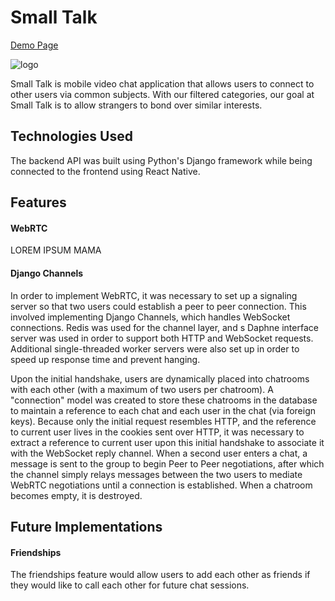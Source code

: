 # Small Talk

[Demo Page](https://www.google.com)

![logo](http://res.cloudinary.com/dqr2mejhc/image/upload/c_scale,w_240/v1497230719/icon_a2orqx.png)

Small Talk is mobile video chat application that allows users to connect to other users via common subjects. With our filtered categories, our goal at Small Talk is to allow strangers to bond over similar interests.

## Technologies Used

The backend API was built using Python's Django framework while being connected to the frontend using React Native.

## Features


#### WebRTC

LOREM IPSUM MAMA

#### Django Channels

In order to implement WebRTC, it was necessary to set up a signaling server so that two
users could establish a peer to peer connection. This involved implementing Django Channels, which
handles WebSocket connections. Redis was used for the channel layer, and s Daphne interface server was used in order to support both HTTP and WebSocket requests. Additional single-threaded worker servers were also set up in order to speed up response time and prevent hanging.

Upon the initial handshake, users are dynamically placed into chatrooms with each other (with a maximum of two users per chatroom).  A "connection" model was created to store these chatrooms in the database to maintain a reference to each chat and each user in the chat (via foreign keys). Because only the initial request resembles HTTP, and the reference to current user lives in the cookies sent over HTTP, it was necessary to extract a reference to current user upon this initial handshake to associate it with the WebSocket reply channel. When a second user enters a chat, a message is sent to the group to begin Peer to Peer negotiations, after which the channel simply relays messages between the two users to mediate WebRTC negotiations until a connection is established. When a chatroom becomes empty, it is destroyed.


## Future Implementations

#### Friendships
The friendships feature would allow users to add each other as friends if
they would like to call each other for future chat sessions.
